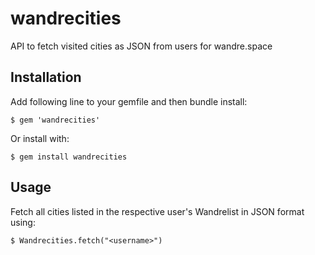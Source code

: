 # wandrecities
API to fetch visited cities as JSON from users for wandre.space

## Installation

Add following line to your gemfile and then bundle install:

    $ gem 'wandrecities'
Or install with:  

    $ gem install wandrecities  
    
## Usage

Fetch all cities listed in the respective user's Wandrelist in JSON format using:  

    $ Wandrecities.fetch("<username>")
